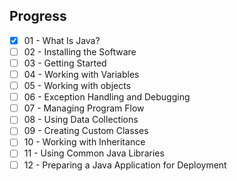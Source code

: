 ## Progress

- [x] 01 - What Is Java?
- [ ] 02 - Installing the Software
- [ ] 03 - Getting Started
- [ ] 04 - Working with Variables
- [ ] 05 - Working with objects
- [ ] 06 - Exception Handling and Debugging
- [ ] 07 - Managing Program Flow
- [ ] 08 - Using Data Collections
- [ ] 09 - Creating Custom Classes
- [ ] 10 - Working with Inheritance
- [ ] 11 - Using Common Java Libraries
- [ ] 12 - Preparing a Java Application for Deployment